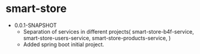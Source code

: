 # smart-store
- 0.0.1-SNAPSHOT 
    - Separation of services in different projects( smart-store-b4f-service, smart-store-users-service, 
      smart-store-products-service, )
    - Added spring boot initial project.